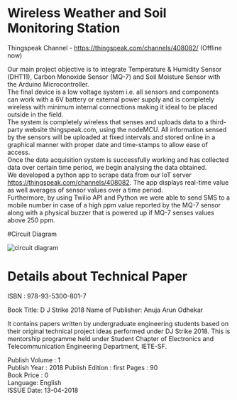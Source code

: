 # Wireless Weather and Soil Monitoring Station

Thingspeak Channel - https://thingspeak.com/channels/408082/ (Offline now)

Our main project objective is to integrate Temperature & Humidity Sensor (DHT11), Carbon Monoxide Sensor (MQ-7) and Soil Moisture Sensor with the Arduino Microcontroller.<br>
The final device is a low voltage system i.e. all sensors and components can work with a 6V battery or external power supply and is completely wireless with minimum internal connections making it ideal to be placed outside in the field.<br>
The system is completely wireless that senses and uploads data to a third-party website thingspeak.com, using the nodeMCU. All information sensed by the sensors will be uploaded at fixed intervals and stored online in a graphical manner with proper date and time-stamps to allow ease of access.<br>
Once the data acquisition system is successfully working and has collected data over certain time period, we begin analysing the data obtained.<br>
We developed a python app to scrape data from our IoT server https://thingspeak.com/channels/408082. The app displays real-time value as well averages of sensor values over a time period.<br>
Furthermore, by using Twilio API and Python we were able to send SMS to a mobile number in case of a high ppm value reported by the MQ-7 sensor along with a physical buzzer that is powered up if MQ-7 senses values above 250 ppm.<br>


#Circuit Diagram

![circuit diagram](https://raw.githubusercontent.com/username/projectname/branch/path/to/img.png)


# Details about Technical Paper


ISBN : 978-93-5300-801-7

Book Title: D J Strike 2018
Name of Publisher: Anuja Arun Odhekar	

It contains papers written by undergraduate engineering students based on their original technical project ideas performed under DJ Strike 2018. This is mentorship programme held under Student Chapter of Electronics and Telecommunication Engineering Department, IETE-SF.	

Publish Volume : 1	
Publish Year : 2018	
Publish Edition : first	
Pages : 90	
Book Price : 0	
Language: English	
ISSUE Date: 13-04-2018